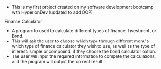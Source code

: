 - This is my first project created on my software development bootcamp with HyperionDev (updated to add OOP)

Finance Calculator

- A program to used to calculate different types of finance: Investment, or Bond.
- This will ask the user to choose which type through different menu's which type of finance calculator they wish to use, as well as the type of interest: simple or compound. if they choose the bond calculator option.
- The user will input the required information to compete the calculations, and the program will output the correct result
